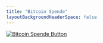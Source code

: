 ```yaml
---
title: "Bitcoin Spende"
layoutBackgroundHeaderSpace: false
---
```


[![Bitcoin Spende Button](/img/bitcoin_spenden.svg)](https://pay.bitcoin-alps.ch/apps/2nZQ6Cw5dBZaDDc9udjNso2SRLMm/pos)
